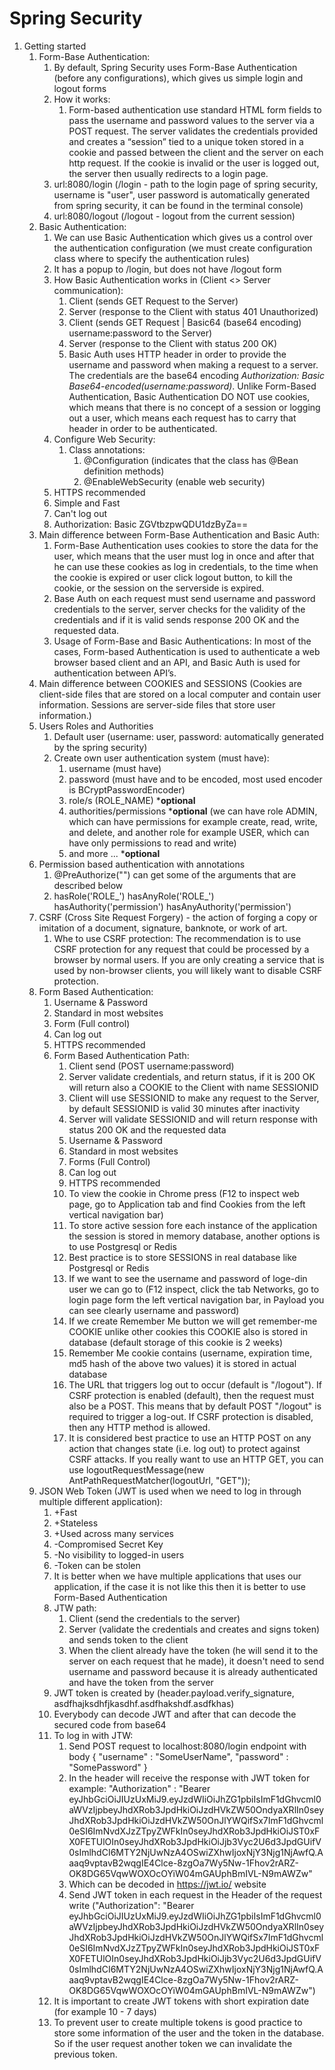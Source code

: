 # Spring Security

1. Getting started 
   1. Form-Base Authentication:
      1. By default, Spring Security uses Form-Base Authentication (before any configurations), which gives us simple login and logout forms
      2. How it works: 
         1. Form-based authentication use standard HTML form fields to pass the username and password values to the server via a POST request. The server validates the credentials provided and creates a “session” tied to a unique token stored in a cookie and passed between the client and the server on each http request. If the cookie is invalid or the user is logged out, the server then usually redirects to a login page.
      3. url:8080/login (/login - path to the login page of spring security, username is "user", user password is automatically generated from spring security, it can be found in the terminal console)
      4. url:8080/logout (/logout - logout from the current session)
   2. Basic Authentication:
      1. We can use Basic Authentication which gives us a control over the authentication configuration (we must create configuration class where to specify the authentication rules) 
      2. It has a popup to /login, but does not have /logout form
      3. How Basic Authentication works in (Client <> Server communication):
         1. Client (sends GET Request to the Server)
         2. Server (response to the Client with status 401 Unauthorized)
         3. Client (sends GET Request | Basic64 (base64 encoding) username:password to the Server)
         4. Server (response to the Client with status 200 OK)
         5. Basic Auth uses HTTP header in order to provide the username and password when making a request to a server. The credentials are the base64 encoding *Authorization: Basic Base64-encoded(username:password)*. Unlike Form-Based Authentication, Basic Authentication DO NOT use cookies, which means that there is no concept of a session or logging out a user, which means each request has to carry that header in order to be authenticated.
      4. Configure Web Security:
         1. Class annotations:
            1. \@Configuration (indicates that the class has \@Bean definition methods)
            2. \@EnableWebSecurity (enable web security)
      5. HTTPS recommended
      6. Simple and Fast
      7. Can't log out
      8. Authorization: Basic ZGVtbzpwQDU1dzByZa== 
   3. Main difference between Form-Base Authentication and Basic Auth:
      1. Form-Base Authentication uses cookies to store the data for the user, which means that the user must log in once and after that he can use these cookies as log in credentials, to the time when the cookie is expired or user click logout button, to kill the cookie, or the session on the serverside is expired.
      2. Base Auth on each request must send username and password credentials to the server, server checks for the validity of the credentials and if it is valid sends response 200 OK and the requested data.
      3. Usage of Form-Base and Basic Authentications: In most of the cases, Form-based Authentication is used to authenticate a web browser based client and an API, and Basic Auth is used for authentication between API’s.
   4. Main difference between COOKIES and SESSIONS (Cookies are client-side files that are stored on a local computer and contain user information. Sessions are server-side files that store user information.)
   5. Users Roles and Authorities
      1. Default user (username: user, password: automatically generated by the spring security)
      2. Create own user authentication system (must have):
         1. username (must have)
         2. password (must have and to be encoded, most used encoder is BCryptPasswordEncoder)
         3. role/s (ROLE_NAME) ***optional**
         4. authorities/permissions ***optional** (we can have role ADMIN, which can have permissions for example create, read, write, and delete, and another role for example USER, which can have only permissions to read and write)
         5. and more ... ***optional**
   6. Permission based authentication with annotations
      1. \@PreAuthorize("") can get some of the arguments that are described below
      2. hasRole('ROLE_') hasAnyRole('ROLE_') hasAuthority('permission') hasAnyAuthority('permission')
   7. CSRF (Cross Site Request Forgery) - the action of forging a copy or imitation of a document, signature, banknote, or work of art.
      1. Whe to use CSRF protection: The recommendation is to use CSRF protection for any request that could be processed by a browser by normal users. If you are only creating a service that is used by non-browser clients, you will likely want to disable CSRF protection.
   8. Form Based Authentication:
      1. Username & Password
      2. Standard in most websites 
      3. Form (Full control)
      4. Can log out
      5. HTTPS recommended
      6. Form Based Authentication Path:
         1. Client send (POST username:password)
         2. Server validate credentials, and return status, if it is 200 OK will return also a COOKIE to the Client with name SESSIONID
         3. Client will use SESSIONID to make any request to the Server, by default SESSIONID is valid 30 minutes after inactivity
         4. Server will validate SESSIONID and will return response with status 200 OK and the requested data
         5. Username & Password
         6. Standard in most websites
         7. Forms (Full Control)
         8. Can log out
         9. HTTPS recommended
         10. To view the cookie in Chrome press (F12 to inspect web page, go to Application tab and find Cookies from the left vertical navigation bar)
         11. To store active session fore each instance of the application the session is stored in memory database, another options is to use Postgresql or Redis
         12. Best practice is to store SESSIONS in real database like Postgresql or Redis
         13. If we want to see the username and password of loge-din user we can go to (F12 inspect, click the tab Networks, go to login page form the left vertical navigation bar, in Payload you can see clearly username and password)
         14. If we create Remember Me button we will get remember-me COOKIE unlike other cookies this COOKIE also is stored in database (default storage of this cookie is 2 weeks)
         15. Remember Me cookie contains (username, expiration time, md5 hash of the above two values) it is stored in actual database
         16. The URL that triggers log out to occur (default is "/logout"). If CSRF protection is enabled (default), then the request must also be a POST. This means that by default POST "/logout" is required to trigger a log-out. If CSRF protection is disabled, then any HTTP method is allowed. 
         17. It is considered best practice to use an HTTP POST on any action that changes state (i.e. log out) to protect against CSRF attacks. If you really want to use an HTTP GET, you can use logoutRequestMessage(new AntPathRequestMatcher(logoutUrl, "GET"));
   9. JSON Web Token (JWT is used when we need to log in through multiple different application):
      1. +Fast
      2. +Stateless
      3. +Used across many services
      4. -Compromised Secret Key
      5. -No visibility to logged-in users
      6. -Token can be stolen
      7. It is better when we have multiple applications that uses our application, if the case it is not like this then it is better to use Form-Based Authentication
      8. JTW path:
         1. Client (send the credentials to the server)
         2. Server (validate the credentials and creates and signs token) and sends token to the client
         3. When the client already have the token (he will send it to the server on each request that he made), it doesn't need to send username and password because it is already authenticated and have the token from the server
      9. JWT token is created by (header.payload.verify_signature, asdfhajksdhfjkasdhf.asdfhakshdf.asdfkhas)
      10. Everybody can decode JWT and after that can decode the secured code from base64 
      11. To log in with JTW:
          1. Send POST request to localhost:8080/login endpoint with body { "username" : "SomeUserName", "password" : "SomePassword" }
          2. In the header will receive the response with JWT token for example: "Authorization" : "Bearer eyJhbGciOiJIUzUxMiJ9.eyJzdWIiOiJhZG1pbiIsImF1dGhvcml0aWVzIjpbeyJhdXRob3JpdHkiOiJzdHVkZW50OndyaXRlIn0seyJhdXRob3JpdHkiOiJzdHVkZW50OnJlYWQifSx7ImF1dGhvcml0eSI6ImNvdXJzZTpyZWFkIn0seyJhdXRob3JpdHkiOiJST0xFX0FETUlOIn0seyJhdXRob3JpdHkiOiJjb3Vyc2U6d3JpdGUifV0sImlhdCI6MTY2NjUwNzA4OSwiZXhwIjoxNjY3Njg1NjAwfQ.Aaaq9vptavB2wqgIE4Clce-8zgOa7Wy5Nw-1Fhov2rARZ-OK8DG65VqwWOXOcOYiW04mGAUphBmIVL-N9mAWZw"
          3. Which can be decoded in https://jwt.io/ website
          4. Send JWT token in each request in the Header of the request write ("Authorization": "Bearer eyJhbGciOiJIUzUxMiJ9.eyJzdWIiOiJhZG1pbiIsImF1dGhvcml0aWVzIjpbeyJhdXRob3JpdHkiOiJzdHVkZW50OndyaXRlIn0seyJhdXRob3JpdHkiOiJzdHVkZW50OnJlYWQifSx7ImF1dGhvcml0eSI6ImNvdXJzZTpyZWFkIn0seyJhdXRob3JpdHkiOiJST0xFX0FETUlOIn0seyJhdXRob3JpdHkiOiJjb3Vyc2U6d3JpdGUifV0sImlhdCI6MTY2NjUwNzA4OSwiZXhwIjoxNjY3Njg1NjAwfQ.Aaaq9vptavB2wqgIE4Clce-8zgOa7Wy5Nw-1Fhov2rARZ-OK8DG65VqwWOXOcOYiW04mGAUphBmIVL-N9mAWZw")
      12. It is important to create JWT tokens with short expiration date (for example 10 - 7 days)
      13. To prevent user to create multiple tokens is good practice to store some information of the user and the token in the database. So if the user request another token we can invalidate the previous token.